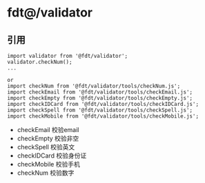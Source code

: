 # fdt@/validator

## 引用

```
import validator from '@fdt/validator';
validator.checkNum();
...

or
import checkNum from '@fdt/validator/tools/checkNum.js';
import checkEmail from '@fdt/validator/tools/checkEmail.js';
import checkEmpty from '@fdt/validator/tools/checkEmpty.js';
import checkIDCard from '@fdt/validator/tools/checkIDCard.js';
import checkSpell from '@fdt/validator/tools/checkSpell.js';
import checkMobile from '@fdt/validator/tools/checkMobile.js';
```

* checkEmail 校验email
* checkEmpty 校验非空
* checkSpell 校验英文
* checkIDCard 校验身份证
* checkMobile 校验手机
* checkNum 校验数字
